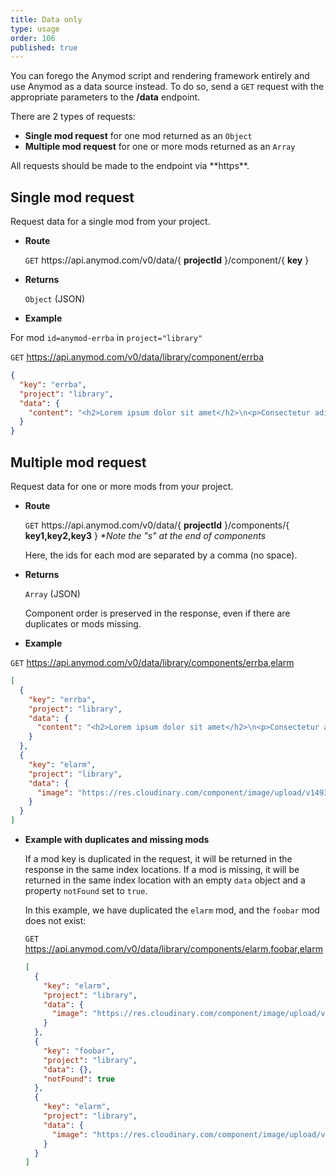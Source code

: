 ```yaml
---
title: Data only
type: usage
order: 106
published: true
---
```


You can forego the Anymod script and rendering framework entirely and use Anymod as a data source instead. To do so, send a `GET` request with the appropriate parameters to the **/data** endpoint.

There are 2 types of requests:

- **Single mod request** for one mod returned as an `Object`
- **Multiple mod request** for one or more mods returned as an `Array`

<p class="tip">All requests should be made to the endpoint via **https**.</p>

## Single mod request

Request data for a single mod from your project.

- **Route**

  `GET` https://<span></span>api.anymod.com/v0/data/{ **projectId** }/component/{ **key** }

- **Returns**

  `Object` (JSON)

- **Example**

For mod `id=anymod-errba` in `project="library"`

`GET` https://api.anymod.com/v0/data/library/component/errba

```json
{
  "key": "errba",
  "project": "library",
  "data": {
    "content": "<h2>Lorem ipsum dolor sit amet</h2>\n<p>Consectetur adipiscing elit. Duis accumsan elementum vehicula. Praesent semper libero eu sapien imperdiet, quis sollicitudin erat maximus. Mauris semper consequat bibendum. Vestibulum eget vehicula justo. Vivamus id urna at libero tincidunt varius et sed ante. Sed tincidunt odio non urna ultricies lacinia. Nullam consequat leo eu diam maximus rutrum ac a sapien. Integer eget enim id tortor suscipit faucibus vel at urna. Sed luctus eget diam in facilisis...</p>"
  }
}
```

## Multiple mod request

Request data for one or more mods from your project.

- **Route**

  `GET` https://<span></span>api.anymod.com/v0/data/{ **projectId** }/components/{ **key1,key2,key3** }
  _*Note the "s" at the end of components_

  Here, the ids for each mod are separated by a comma (no space).

- **Returns**

  `Array` (JSON)

   Component order is preserved in the response, even if there are duplicates or mods missing.

- **Example**

`GET` https://api.anymod.com/v0/data/library/components/errba,elarm

```json
[
  {
    "key": "errba",
    "project": "library",
    "data": {
      "content": "<h2>Lorem ipsum dolor sit amet</h2>\n<p>Consectetur adipiscing elit. Duis accumsan elementum vehicula. Praesent semper libero eu sapien imperdiet, quis sollicitudin erat maximus. Mauris semper consequat bibendum. Vestibulum eget vehicula justo. Vivamus id urna at libero tincidunt varius et sed ante. Sed tincidunt odio non urna ultricies lacinia. Nullam consequat leo eu diam maximus rutrum ac a sapien. Integer eget enim id tortor suscipit faucibus vel at urna. Sed luctus eget diam in facilisis...</p>"
    }
  },
  {
    "key": "elarm",
    "project": "library",
    "data": {
      "image": "https://res.cloudinary.com/component/image/upload/v1493739852/c0y1myh38wdbxunuyeef.png"
    }
  }
]
```

- **Example with duplicates and missing mods**

  If a mod key is duplicated in the request, it will be returned in the response in the same index locations. If a mod is missing, it will be returned in the same index location with an empty `data` object and a property `notFound` set to `true`.

  In this example, we have duplicated the `elarm` mod, and the `foobar` mod does not exist:

  `GET` https://api.anymod.com/v0/data/library/components/elarm,foobar,elarm

  ```json
  [
    {
      "key": "elarm",
      "project": "library",
      "data": {
        "image": "https://res.cloudinary.com/component/image/upload/v1493739852/c0y1myh38wdbxunuyeef.png"
      }
    },
    {
      "key": "foobar",
      "project": "library",
      "data": {},
      "notFound": true
    },
    {
      "key": "elarm",
      "project": "library",
      "data": {
        "image": "https://res.cloudinary.com/component/image/upload/v1493739852/c0y1myh38wdbxunuyeef.png"
      }
    }
  ]
  ```
